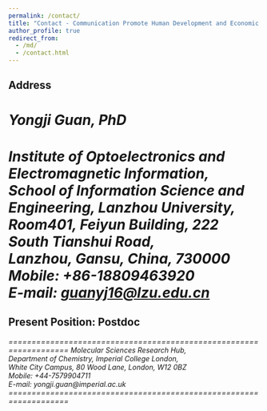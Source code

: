```yaml
---
permalink: /contact/
title: "Contact - Communication Promote Human Development and Economic Well-Being"
author_profile: true
redirect_from: 
  - /md/
  - /contact.html
---
```


## Address

<address>

Yongji Guan, PhD
===================================================================
Institute of Optoelectronics and Electromagnetic Information,<br /> 
School of Information Science and Engineering, Lanzhou University,<br /> 
Room401, Feiyun Building, 222 South Tianshui Road,<br /> 
Lanzhou, Gansu, China, 730000<br />
Mobile: +86-18809463920<br />
E-mail: guanyj16@lzu.edu.cn<br />
===================================================================
</address>

## Present Position: Postdoc

<address>
===================================================================
Molecular Sciences Research Hub,<br /> 
Department of Chemistry, Imperial College London,<br />
White City Campus, 80 Wood Lane, London, W12 0BZ<br />
Mobile: +44-7579904711<br />
E-mail: yongji.guan@imperial.ac.uk<br />
===================================================================
</address>